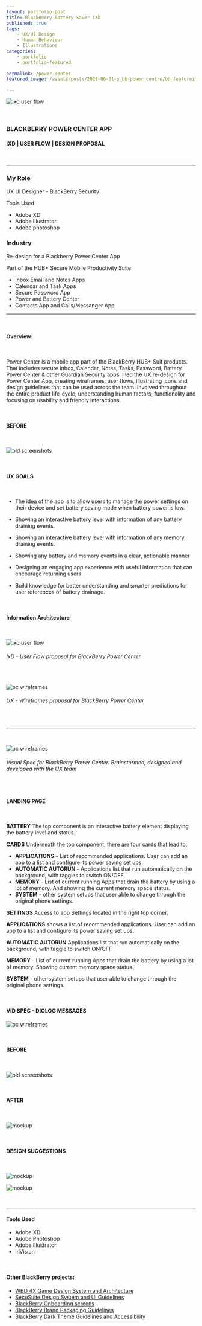 ```yaml
---
layout: portfolio-post
title: BlackBerry Battery Saver IXD
published: true
tags: 
    - UX/UI Design
    - Human Behaviour
    - Illustrations
categories:
    - portfolio
    - portfolio-featured
    
permalink: /power-center
featured_image: /assets/posts/2021-06-31-p_bb-power_centre/bb_featureimage2.png

---
```



![ixd user flow](/assets/posts/2021-06-31-p_bb-power_centre/bb-pc_mobile_mock.gif "ixd user flow")


<br> 

### BLACKBERRY POWER CENTER APP 


#### IXD | USER FLOW | DESIGN PROPOSAL 

<br>


_______________________________________________

<div class="row">
  <div class="col-sm-6" markdown="1">

### My Role

   UX UI Designer - BlackBerry Security 
   
   Tools Used 

   -  Adobe XD 
   -  Adobe Illustrator
   -  Adobe photoshop

  </div>

  <div class="col-sm-6" markdown="1">
   
### Industry

   Re-design for a Blackberry Power Center App
   
   Part of the HUB+ Secure Mobile Productivity Suite

   - Inbox Email and Notes Apps
   - Calendar and Task Apps
   - Secure Password App
   - Power and Battery Center 
   - Contacts App and Calls/Messanger App 
   
   
  </div>
</div>

_______________________________________________

<br>

#### Overview:

<br>

Power Center is a mobile app part of the BlackBerry HUB+ Suit products. That includes secure Inbox, Calendar, Notes, Tasks, Password, Battery Power Center & other Guardian Security apps. I led the UX re-design for Power Center App, creating wireframes, user flows, illustrating icons and design guidelines that can be used across the team. 
Involved throughout the entire product life-cycle, understanding human factors, functionality and focusing on usability and friendly interactions. 

<br>

#### BEFORE 


<br>

![old screenshots](/assets/posts/2021-06-31-p_bb-power_centre/old_screenshoots.png "old screenshots")

<br>


#### UX GOALS 

<br>

-  The idea of the app is to allow users to manage the power settings on their device and set battery saving mode when battery power is low.

-  Showing an interactive battery level with information of any battery draining events. 

-  Showing an interactive battery level with information of any memory draining events. 

-  Showing any battery and memory events in a clear, actionable manner 

-  Designing an engaging app experience with useful information that can encourage returning users.

-  Build knowledge for better understanding and smarter predictions for user references of battery drainage. 


<br>

#### Information Architecture 

<br>

![ixd user flow](assets/posts/2021-06-31-p_bb-power_centre/ixd-userflow.png "ixd user flow")
###### IxD - User Flow proposal for BlackBerry Power Center

<br>

![pc wireframes](assets/posts/2021-06-31-p_bb-power_centre/all-wireframes.png "pc wireframes")
###### UX - Wireframes proposal for BlackBerry Power Center



<br>

__________________________

<br> 

![pc wireframes](assets/posts/2021-06-31-p_bb-power_centre/landingpage-spec.png "pc wireframes")
###### Visual Spec for BlackBerry Power Center. Brainstormed, designed and developed with the UX team

<br>

#### LANDING PAGE 

<br>

**BATTERY**  The top component is an interactive battery element displaying the battery level and status.


**CARDS** Underneath the top component, there are four cards that lead to: 


-  **APPLICATIONS** - List of recommended applications. User can add an app to a list and configure its power
saving set ups.
-  **AUTOMATIC AUTORUN**  - Applications list that run automatically on the background, with taggles to switch ON/OFF
-  **MEMORY** - List of current running Apps that drain the battery by using a lot of memory. And showing the current memory space status.
-  **SYSTEM** - other system setups that user able to change through the original phone settings.


**SETTINGS** Access to app Settings located in the right top corner.


**APPLICATIONS** shows a list of recommended applications.
User can add an app to a list and configure its power saving set ups.


**AUTOMATIC AUTORUN** Applications list that run automatically on the background, with taggle to switch ON/OFF


**MEMORY** - List of current running Apps that drain the battery by using a lot of memory.
Showing current memory space status.


**SYSTEM** - other system setups that user able to change
through the original phone settings.


<br>


#### VID SPEC - DIOLOG MESSAGES


![pc wireframes](assets/posts/2021-06-31-p_bb-power_centre/bb-pc-dialog.png "pc wireframes")


<br>


#### BEFORE 

<br>

![old screenshots](/assets/posts/2021-06-31-p_bb-power_centre/old_screenshoots.png "old screenshots")


<br>

#### AFTER 
<br>

![mockup](/assets/posts/2021-06-31-p_bb-power_centre/bb-pc_mobile_mock.gif "mockup")


<br>

#### DESIGN SUGGESTIONS 
<br>

![mockup](/assets/posts/2021-06-31-p_bb-power_centre/DALL-e-2024-BatteryM-App-PC1.png "mockup")

![mockup](/assets/posts/2021-06-31-p_bb-power_centre/DALL-e-2024-BatteryM-App-PC2.png "mockup")


<br>

____________________________________________________

#### Tools Used 

-  Adobe XD 
-  Adobe Photoshop
-  Adobe Illustrator
-  InVision 


<br>

#### Other BlackBerry projects:


- [WBD 4X Game Design System and Architecture](/wbd-4xhud)
- [SecuSuite Design System and UI Guidelines](/design-guidelines)
- [BlackBerry Onboarding screens](/empty-data)
- [BlackBerry Brand Packaging Guidelines](/bb-brand) 
- [BlackBerry Dark Theme Guidelines and Accessibility](/colour-accessibility) 
